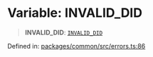 # Variable: INVALID\_DID

> **INVALID\_DID**: [`INVALID_DID`](../enumerations/MethodErrorCode.md#invalid_did)

Defined in: [packages/common/src/errors.ts:86](https://github.com/dcdpr/did-btcr2-js/blob/c82bc5c69016e1146a0c52c6e6b21621f5abd6d4/packages/common/src/errors.ts#L86)
